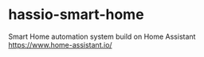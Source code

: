 # hassio-smart-home
Smart Home automation system build on Home Assistant https://www.home-assistant.io/
